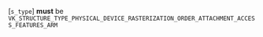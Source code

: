 [`s_type`] **must**  be `VK_STRUCTURE_TYPE_PHYSICAL_DEVICE_RASTERIZATION_ORDER_ATTACHMENT_ACCESS_FEATURES_ARM`